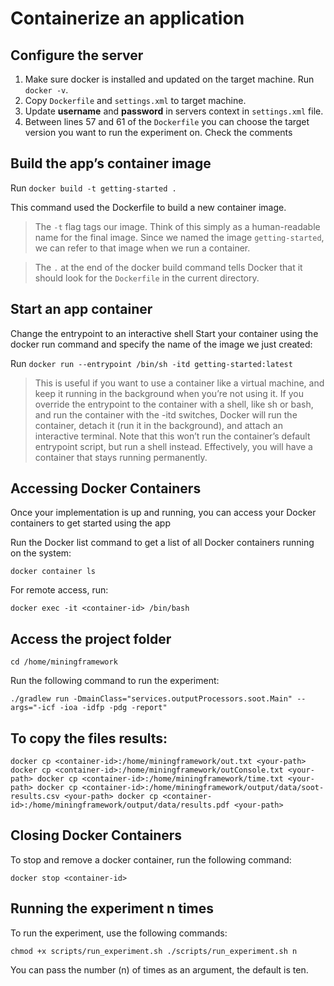 # Containerize an application

## Configure the server

1. Make sure docker is installed and updated on the target machine. Run `docker -v`.
2. Copy `Dockerfile` and `settings.xml` to target machine.
3. Update **username** and **password** in servers context in `settings.xml` file.
4. Between lines 57 and 61 of the `Dockerfile` you can choose the target version you want to run the experiment on. Check the comments

## Build the app’s container image

Run `docker build -t getting-started .`

This command used the Dockerfile to build a new container image.

> The `-t` flag tags our image. Think of this simply as a human-readable name for the final image. Since we named the image `getting-started`, we can refer to that image when we run a container.

> The `.` at the end of the docker build command tells Docker that it should look for the `Dockerfile` in the current directory.

## Start an app container

Change the entrypoint to an interactive shell
Start your container using the docker run command and specify the name of the image we just created:

Run `docker run --entrypoint /bin/sh -itd getting-started:latest`

> This is useful if you want to use a container like a virtual machine, and keep it running in the background when you’re not using it. If you override the entrypoint to the container with a shell, like sh or bash, and run the container with the -itd switches, Docker will run the container, detach it (run it in the background), and attach an interactive terminal. Note that this won’t run the container’s default entrypoint script, but run a shell instead. Effectively, you will have a container that stays running permanently.

## Accessing Docker Containers

Once your implementation is up and running, you can access your Docker containers to get started using the app

Run the Docker list command to get a list of all Docker containers running on the system:

`docker container ls`

For remote access, run:

`docker exec -it <container-id> /bin/bash`

## Access the project folder

`cd /home/miningframework`

Run the following command to run the experiment:

`./gradlew run -DmainClass="services.outputProcessors.soot.Main" --args="-icf -ioa -idfp -pdg -report"`

## To copy the files results:

`docker cp <container-id>:/home/miningframework/out.txt <your-path>
docker cp <container-id>:/home/miningframework/outConsole.txt <your-path>
docker cp <container-id>:/home/miningframework/time.txt <your-path>
docker cp <container-id>:/home/miningframework/output/data/soot-results.csv <your-path>
docker cp <container-id>:/home/miningframework/output/data/results.pdf <your-path>`

## Closing Docker Containers

To stop and remove a docker container, run the following command:

`docker stop <container-id>`

## Running the experiment n times

To run the experiment, use the following commands:

`chmod +x scripts/run_experiment.sh
./scripts/run_experiment.sh n`

You can pass the number (n) of times as an argument, the default is ten.